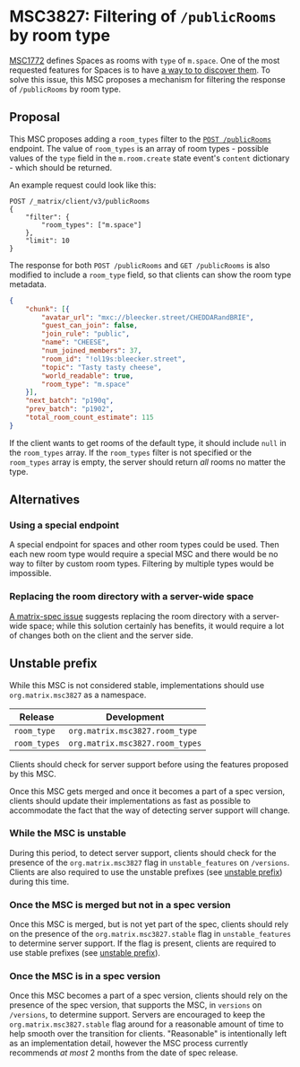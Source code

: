 # MSC3827: Filtering of `/publicRooms` by room type

[MSC1772](https://github.com/matrix-org/matrix-doc/pull/1772) defines Spaces as
rooms with `type` of `m.space`. One of the most requested features for Spaces is
to have [a way to to discover
them](https://github.com/vector-im/element-web/issues/17264). To solve this
issue, this MSC proposes a mechanism for filtering the response of
`/publicRooms` by room type.

## Proposal

This MSC proposes adding a `room_types` filter to the [`POST /publicRooms`](https://spec.matrix.org/v1.3/client-server-api/#post_matrixclientv3publicrooms) endpoint.
The value of `room_types` is an array of room types - possible values of the
`type` field in the `m.room.create` state event's `content` dictionary - which should be returned.

An example request could look like this:

```HTTP
POST /_matrix/client/v3/publicRooms
{
    "filter": {
        "room_types": ["m.space"]
    },
    "limit": 10
}
```

The response for both `POST /publicRooms` and `GET /publicRooms` is also modified to include a `room_type` field, so that clients can show
the room type metadata.

```json
{
    "chunk": [{
        "avatar_url": "mxc://bleecker.street/CHEDDARandBRIE",
        "guest_can_join": false,
        "join_rule": "public",
        "name": "CHEESE",
        "num_joined_members": 37,
        "room_id": "!ol19s:bleecker.street",
        "topic": "Tasty tasty cheese",
        "world_readable": true,
        "room_type": "m.space"
    }],
    "next_batch": "p190q",
    "prev_batch": "p1902",
    "total_room_count_estimate": 115
}
```

If the client wants to get rooms of the default type, it should include `null`
in the `room_types` array. If the `room_types` filter is not specified or the
`room_types` array is empty, the server should return _all_ rooms no matter the
type.

## Alternatives

### Using a special endpoint

A special endpoint for spaces and other room types could be used. Then each new
room type would require a special MSC and there would be no way to filter by
custom room types. Filtering by multiple types would be impossible.

### Replacing the room directory with a server-wide space

[A matrix-spec issue](https://github.com/matrix-org/matrix-spec/issues/830)
suggests replacing the room directory with a server-wide space; while this
solution certainly has benefits, it would require a lot of changes both on the
client and the server side.

## Unstable prefix

While this MSC is not considered stable, implementations should use
`org.matrix.msc3827` as a namespace.

|Release     |Development                    |
|------------|-------------------------------|
|`room_type` |`org.matrix.msc3827.room_type` |
|`room_types`|`org.matrix.msc3827.room_types`|

Clients should check for server support before using the features proposed by
this MSC.

Once this MSC gets merged and once it becomes a part of a spec version, clients
should update their implementations as fast as possible to accommodate the fact
that the way of detecting server support will change.

### While the MSC is unstable

During this period, to detect server support, clients should check for the
presence of the `org.matrix.msc3827` flag in `unstable_features` on `/versions`.
Clients are also required to use the unstable prefixes (see [unstable
prefix](#unstable-prefix)) during this time.

### Once the MSC is merged but not in a spec version

Once this MSC is merged, but is not yet part of the spec, clients should rely on
the presence of the `org.matrix.msc3827.stable` flag in `unstable_features` to
determine server support. If the flag is present, clients are required to use
stable prefixes (see [unstable prefix](#unstable-prefix)).

### Once the MSC is in a spec version

Once this MSC becomes a part of a spec version, clients should rely on the
presence of the spec version, that supports the MSC, in `versions` on
`/versions`, to determine support. Servers are encouraged to keep the
`org.matrix.msc3827.stable` flag around for a reasonable amount of time to help
smooth over the transition for clients. "Reasonable" is intentionally left as an
implementation detail, however the MSC process currently recommends _at most_ 2
months from the date of spec release.
